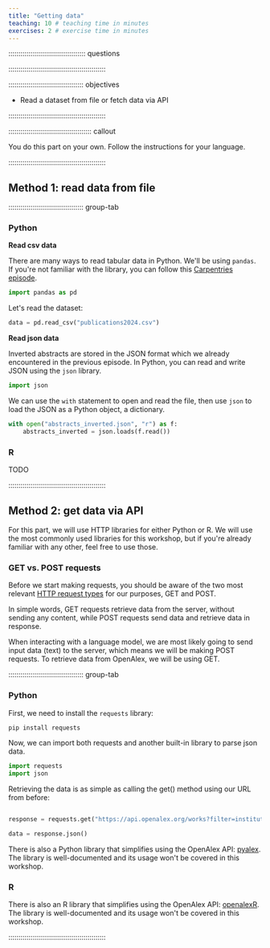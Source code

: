 ```yaml
---
title: "Getting data"
teaching: 10 # teaching time in minutes
exercises: 2 # exercise time in minutes
---
```


:::::::::::::::::::::::::::::::::::::: questions 



::::::::::::::::::::::::::::::::::::::::::::::::

::::::::::::::::::::::::::::::::::::: objectives

- Read a dataset from file or fetch data via API

::::::::::::::::::::::::::::::::::::::::::::::::

::::::::::::::::::::::::::::::::::::::::: callout

You do this part on your own. Follow the instructions for your language.

::::::::::::::::::::::::::::::::::::::::::::::::

## Method 1: read data from file

::::::::::::::::::::::::::::::::::::: group-tab

### Python

**Read csv data**

There are many ways to read tabular data in Python. We'll be using `pandas`.
If you're not familiar with the library, you can follow this 
[Carpentries episode](https://swcarpentry.github.io/python-novice-gapminder/07-reading-tabular.html).

```python
import pandas as pd
```

Let's read the dataset:

```python
data = pd.read_csv("publications2024.csv")
```

**Read json data**

Inverted abstracts are stored in the JSON format which we already encountered
in the previous episode. In Python, you can read and write JSON using the `json`
library.

```python
import json
```

We can use the `with` statement to open and read the file, then use `json` to 
load the JSON as a Python object, a dictionary.

```python
with open("abstracts_inverted.json", "r") as f:
    abstracts_inverted = json.loads(f.read())
```

### R

TODO

::::::::::::::::::::::::::::::::::::::::::::::::

## Method 2: get data via API

For this part, we will use HTTP libraries for either Python or R.
We will use the most commonly used libraries for this workshop, but if you're
already familiar with any other, feel free to use those.


### GET vs. POST requests

Before we start making requests, you should be aware of the two most relevant
[HTTP request types](https://developer.mozilla.org/en-US/docs/Web/HTTP/Reference/Methods) 
for our purposes, GET and POST.

In simple words, GET requests retrieve data from the server, without sending
any content, while POST requests send data and retrieve data in response.

When interacting with a language model, we are most likely going to send 
input data (text) to the server, which means we will be making POST requests. 
To retrieve data from OpenAlex, we will be using GET.


::::::::::::::::::::::::::::::::::::: group-tab

### Python

First, we need to install the `requests` library:

```bash
pip install requests
```

Now, we can import both requests and another built-in library to parse json
data.

```python
import requests
import json
```

Retrieving the data is as simple as calling the get() method using our URL
from before:

```python

response = requests.get("https://api.openalex.org/works?filter=institutions.ror:04dkp9463,publication_year:2024")

data = response.json()
```

There is also a Python library that simplifies using the OpenAlex API:
[pyalex](https://github.com/J535D165/pyalex). The library is well-documented
and its usage won't be covered in this workshop.

### R


There is also an R library that simplifies using the OpenAlex API:
[openalexR](https://github.com/ropensci/openalexR). The library is well-documented
and its usage won't be covered in this workshop.

::::::::::::::::::::::::::::::::::::::::::::::::
